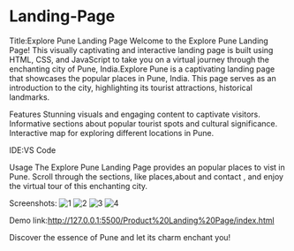 # Landing-Page
Title:Explore Pune Landing Page
Welcome to the Explore Pune Landing Page! This visually captivating and interactive landing page is built using HTML, CSS, and JavaScript to take you on a virtual journey through the enchanting city of Pune, India.Explore Pune is a captivating landing page that showcases the popular places in Pune, India. This page serves as an introduction to the city, highlighting its tourist attractions, historical landmarks.

Features
Stunning visuals and engaging content to captivate visitors.
Informative sections about popular tourist spots and cultural significance.
Interactive map for exploring different locations in Pune.

IDE:VS Code

Usage
The Explore Pune Landing Page provides an popular places to vist in Pune. Scroll through the sections, like places,about and contact , and enjoy the virtual tour of this enchanting city.

Screenshots:
![1](https://github.com/YogitaAmbure13/Landing-Page/assets/140909421/379f03fd-2ddf-46ad-8b81-05855c3dfade)
![2](https://github.com/YogitaAmbure13/Landing-Page/assets/140909421/03c46af1-56ba-4d0b-9746-2abb008a4ac1)
![3](https://github.com/YogitaAmbure13/Landing-Page/assets/140909421/86c34543-3001-461c-8b16-a6249d91ad5e)
![4](https://github.com/YogitaAmbure13/Landing-Page/assets/140909421/963ea095-8565-4f04-9e00-31cdd3090773)

Demo link:http://127.0.0.1:5500/Product%20Landing%20Page/index.html

Discover the essence of Pune and let its charm enchant you!
